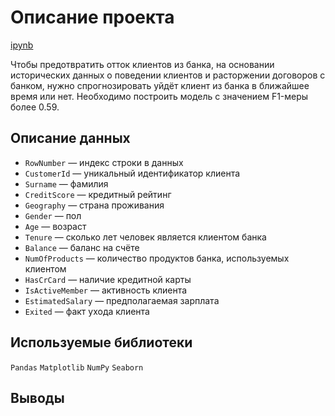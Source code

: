# Описание проекта

[ipynb](https://github.com/ClubsSuit/data-science-yandex-practicum/blob/main/05/churn.ipynb)

Чтобы предотвратить отток клиентов из банка, на основании исторических данных о поведении клиентов и расторжении договоров с банком, нужно спрогнозировать уйдёт клиент из банка в ближайшее время или нет. Необходимо построить модель с значением F1-меры более 0.59. 

## Описание данных

* ```RowNumber``` — индекс строки в данных
* ```CustomerId``` — уникальный идентификатор клиента
* ```Surname``` — фамилия
* ```CreditScore``` — кредитный рейтинг
* ```Geography``` — страна проживания
* ```Gender``` — пол
* ```Age``` — возраст
* ```Tenure``` — сколько лет человек является клиентом банка
* ```Balance``` — баланс на счёте
* ```NumOfProducts``` — количество продуктов банка, используемых клиентом
* ```HasCrCard``` — наличие кредитной карты
* ```IsActiveMember``` — активность клиента
* ```EstimatedSalary``` — предполагаемая зарплата
* ```Exited``` — факт ухода клиента

## Используемые библиотеки

```Pandas```  ```Matplotlib```  ```NumPy```  ```Seaborn```

## Выводы


